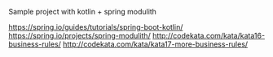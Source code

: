 
Sample project with kotlin + spring modulith


https://spring.io/guides/tutorials/spring-boot-kotlin/
https://spring.io/projects/spring-modulith/
http://codekata.com/kata/kata16-business-rules/
http://codekata.com/kata/kata17-more-business-rules/